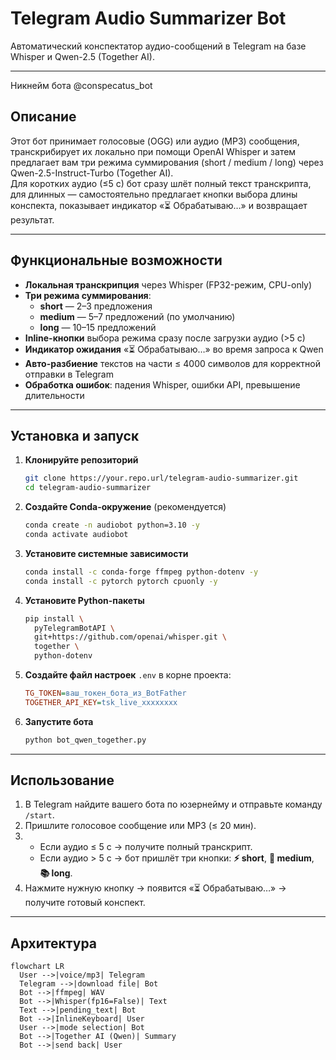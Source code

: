 # Telegram Audio Summarizer Bot

Автоматический конспектатор аудио-сообщений в Telegram на базе Whisper и Qwen-2.5 (Together AI).

---
Никнейм бота @conspecatus_bot

##  Описание

Этот бот принимает голосовые (OGG) или аудио (MP3) сообщения, транскрибирует их локально при помощи OpenAI Whisper и затем предлагает вам три режима суммирования (short / medium / long) через Qwen-2.5-Instruct-Turbo (Together AI).  
Для коротких аудио (≤5 с) бот сразу шлёт полный текст транскрипта, для длинных — самостоятельно предлагает кнопки выбора длины конспекта, показывает индикатор «⏳ Обрабатываю…» и возвращает результат.

---

## Функциональные возможности

- **Локальная транскрипция** через Whisper (FP32-режим, CPU-only)  
- **Три режима суммирования**:  
  - **short** — 2–3 предложения  
  - **medium** — 5–7 предложений (по умолчанию)  
  - **long** — 10–15 предложений  
- **Inline-кнопки** выбора режима сразу после загрузки аудио (>5 с)  
- **Индикатор ожидания** «⏳ Обрабатываю…» во время запроса к Qwen  
- **Авто-разбиение** текстов на части ≤ 4000 символов для корректной отправки в Telegram  
- **Обработка ошибок**: падения Whisper, ошибки API, превышение длительности

---

## Установка и запуск

1. **Клонируйте репозиторий**  
   ```bash
   git clone https://your.repo.url/telegram-audio-summarizer.git
   cd telegram-audio-summarizer
   ````

2. **Создайте Conda-окружение** (рекомендуется)

   ```bash
   conda create -n audiobot python=3.10 -y
   conda activate audiobot
   ```

3. **Установите системные зависимости**

   ```bash
   conda install -c conda-forge ffmpeg python-dotenv -y
   conda install -c pytorch pytorch cpuonly -y
   ```

4. **Установите Python-пакеты**

   ```bash
   pip install \
     pyTelegramBotAPI \
     git+https://github.com/openai/whisper.git \
     together \
     python-dotenv
   ```

5. **Создайте файл настроек** `.env` в корне проекта:

   ```ini
   TG_TOKEN=ваш_токен_бота_из_BotFather
   TOGETHER_API_KEY=tsk_live_xxxxxxxx
   ```

6. **Запустите бота**

   ```bash
   python bot_qwen_together.py
   ```

---

##  Использование

1. В Telegram найдите вашего бота по юзернейму и отправьте команду `/start`.
2. Пришлите голосовое сообщение или MP3 (≤ 20 мин).
3. * Если аудио ≤ 5 с → получите полный транскрипт.
   * Если аудио > 5 с → бот пришлёт три кнопки: **⚡ short**, **📄 medium**, **📚 long**.
4. Нажмите нужную кнопку → появится «⏳ Обрабатываю…» → получите готовый конспект.

---

##  Архитектура

```mermaid
flowchart LR
  User -->|voice/mp3| Telegram
  Telegram -->|download file| Bot
  Bot -->|ffmpeg| WAV
  Bot -->|Whisper(fp16=False)| Text
  Text -->|pending_text| Bot
  Bot -->|InlineKeyboard| User
  User -->|mode selection| Bot
  Bot -->|Together AI (Qwen)| Summary
  Bot -->|send back| User
```

